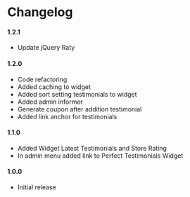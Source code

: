 # Changelog

#### 1.2.1
- Update jQuery Raty

#### 1.2.0
- Code refactoring
- Added caching to widget
- Added sort setting testimonials to widget
- Added admin informer
- Generate coupon after addition testimonial
- Added link anchor for testimonials

#### 1.1.0
* Added Widget Latest Testimonials and Store Rating
* In admin menu added link to Perfect Testimonials Widget

#### 1.0.0
* Initial release